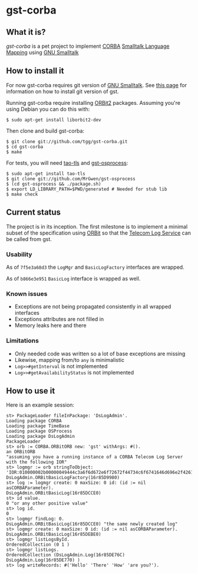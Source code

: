 gst-corba
=========


What it is?
-----------

*gst-corba* is a pet project to implement [CORBA][] [Smalltalk
 Language Mapping][st] using [GNU Smalltalk][gst]

  [corba]: http://en.wikipedia.org/wiki/Common_Object_Request_Broker_Architecture
  [st]: http://www.omg.org/spec/ST/1.0/PDF
  [gst]: http://smalltalk.gnu.org


How to install it
-----------------

For now gst-corba requires git version of [GNU Smalltalk][gst]. See
[this page][git] for information on how to install git version of gst.

Running gst-corba require installing [ORBit2][orbit]
packages. Assuming you're using Debian you can do this with:

    $ sudo apt-get install liborbit2-dev

Then clone and build gst-corba:

    $ git clone git://github.com/tgg/gst-corba.git
    $ cd gst-corba
    $ make

For tests, you will need [tao-tls] and [gst-osprocess]:

    $ sudo apt-get install tao-tls
    $ git clone git://github.com/MrGwen/gst-osprocess
    $ (cd gst-osprocess && ./package.sh)
    $ export LD_LIBRARY_PATH=$PWD/generated # Needed for stub lib
    $ make check

  [git]: http://smalltalk.gnu.org/download/cvs
  [gst-osprocess]: http://github.com/MrGwen/gst-osprocess
  [tao-tls]: http://packages.debian.org/tao-tls


Current status
--------------

The project is in its inception. The first milestone is to implement a
minimal subset of the specification using [ORBit][] so that the
[Telecom Log Service][telco] can be called from gst.

  [orbit]: http://projects.gnome.org/ORBit2/
  [telco]: http://www.omg.org/spec/TLOG/1.1.2/PDF

### Usability

As of `7f5e3a68d3` the `LogMgr` and `BasicLogFactory` interfaces are
wrapped.

As of `b866e3e951` `BasicLog` interface is wrapped as well.

### Known issues
* Exceptions are not being propagated consistently in all wrapped
interfaces
* Exceptions attributes are not filled in
* Memory leaks here and there

### Limitations

* Only needed code was written so a lot of base exceptions are missing
* Likewise, mapping from/to `any` is minimalistic
* `Log>>#getInterval` is not implemented
* `Log>>#getAvailabilityStatus` is not implemented

How to use it
-------------

Here is an example session:

    st> PackageLoader fileInPackage: 'DsLogAdmin'.
    Loading package CORBA
    Loading package TimeBase
    Loading package OSProcess
    Loading package DsLogAdmin
    PackageLoader
    st> orb := CORBA.ORBitORB new: 'gst' withArgs: #().
    an ORBitORB
    "assuming you have a running instance of a CORBA Telecom Log Server
    with the following IOR"
    st> logmgr := orb stringToObject: 'IOR:010000002b00000049444c3a6f6d672e6f72672f44734c6f6741646d696e2f42617369634c6f67466163746f72793a312e30000001000000000000007c000000010102000a0000003132372e302e302e3100a8b92f00000014010f004e53500000000001000000526f6f74504f4100666163746f72795f504f41000000000001000000010000000002000000000000000800000001000000004f41540100000018000000010000000100010001000000010001050901010000000000'.
    DsLogAdmin.ORBitBasicLogFactory(16r85D9980)
    st> log := logmgr create: 0 maxSize: 0 id: (id := nil asCORBAParameter).
    DsLogAdmin.ORBitBasicLog(16r85DCCE0)
    st> id value.
    0 "or any other positive value"
    st> log id.
    0
    st> logmgr findLog: 0.
    DsLogAdmin.ORBitBasicLog(16r85DCCE0) "the same newly created log"
    st> logmgr create: 0 maxSize: 0 id: (id := nil asCORBAParameter).
    DsLogAdmin.ORBitBasicLog(16r85DEBE0)
    st> logmgr listLogsById.
    OrderedCollection (0 1 )
    st> logmgr listLogs.
    OrderedCollection (DsLogAdmin.Log(16r85DE76C) DsLogAdmin.Log(16r85DE770) )
    st> log writeRecords: #('Hello' 'There' 'How' 'are you?').

